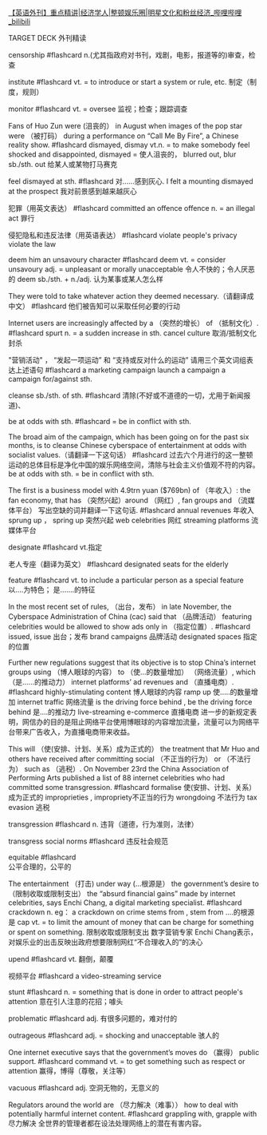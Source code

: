[【英语外刊】重点精讲|经济学人|整顿娱乐圈|明星文化和粉丝经济_哔哩哔哩_bilibili](https://www.bilibili.com/video/BV1Li4y1Z7XM?spm_id_from=333.999.0.0)


TARGET DECK
外刊精读


censorship #flashcard 
n.(尤其指政府对书刊，戏剧，电影，报道等的)审查，检查
<!--ID: 1642038491010-->



institute  #flashcard 
vt. = to introduce or start a system or rule, etc. 制定（制度，规则） 
<!--ID: 1642038491020-->



monitor #flashcard 
vt. = oversee 监视；检查；跟踪调查
<!--ID: 1642038491029-->


 

Fans of Huo Zun were (沮丧的） in August when images of the pop star were （被打码） during a performance on “Call Me By Fire”, a Chinese reality show. #flashcard 
dismayed, dismay vt.n. = to make somebody feel shocked and disappointed, dismayed = 使人沮丧的， 
blurred out,  blur sb./sth. out 给某人或某物打马赛克
<!--ID: 1642041203103-->



feel dismayed at sth.  #flashcard 
对......感到灰心. I felt a mounting dismayed at the prospect 我对前景感到越来越灰心
<!--ID: 1642041203112-->


犯罪（用英文表达）
#flashcard 
committed an offence offence n. = an illegal act 罪行
<!--ID: 1642041321391-->



侵犯隐私和违反法律（用英语表达） #flashcard 
violate people's privacy
violate the law 
<!--ID: 1642041413611-->


deem him an unsavoury character #flashcard 
deem vt. = consider 
unsavoury adj. = unpleasant or morally unacceptable 令人不快的；令人厌恶的
deem sb./sth. + n./adj. 认为某事或某人怎么样
<!--ID: 1642041822446-->


They were told to take whatever action they deemed necessary.（请翻译成中文） #flashcard 
他们被告知可以采取任何必要的行动
<!--ID: 1642042109450-->


Internet users are increasingly affected by a （突然的增长） of （抵制文化）. #flashcard 
spurt n. = a sudden increase in sth. 
cancel culture 取消/抵制文化封杀
<!--ID: 1642042428917-->

"营销活动" ， “发起一项运动” 和 “支持或反对什么的运动” 请用三个英文词组表达上述语句 #flashcard
a marketing campaign 
launch a campaign 
a campaign for/against sth.
<!--ID: 1642043387369-->


cleanse sb./sth. of sth. #flashcard 
清除(不好或不道德的一切，尤用于新闻报道)、
<!--ID: 1642043387381-->



be at odds with sth.  #flashcard 
= be in conflict with sth.
<!--ID: 1642043387390-->

 

The broad aim of the campaign, which has been going on for the past six months, is to cleanse Chinese cyberspace of entertainment at odds with socialist values.（请翻译一下这句话） #flashcard 
过去六个月进行的这一整顿运动的总体目标是净化中国的娱乐网络空间，清除与社会主义价值观不符的内容。
be at odds with sth. = be in conflict with sth.
<!--ID: 1642043536402-->


The first is a business model with 4.9trn yuan ($769bn) of （年收入）: the fan economy, that has （突然兴起）around  （网红）, fan groups and （流媒体平台）
写出空缺的词并翻译一下这句话. #flashcard 
annual revenues 年收入
sprung up ， spring up 突然兴起
web celebrities  网红
streaming platforms  流媒体平台
<!--ID: 1642044043022-->


designate #flashcard 
vt.指定
<!--ID: 1642050282562-->



老人专座（翻译为英文） #flashcard 
designated seats for the elderly
<!--ID: 1642050282572-->


feature #flashcard 
vt. to include a  particular person  as a special feature 以....为特色； 是.......的特征
<!--ID: 1642050315030-->


 

In the most recent set of rules, （出台，发布） in late November, the Cyberspace Administration of China (cac) said that （品牌活动） featuring celebrities would be allowed to show ads only in （指定位置）. #flashcard 
issued, issue 出台；发布
brand campaigns 品牌活动
designated spaces 指定的位置
<!--ID: 1642123518154-->


 

Further new regulations suggest that its objective is to stop China’s internet groups using （博人眼球的内容） to （使...的数量增加） （网络流量）, which （是......的推动力） internet platforms’ ad revenues and （直播电商）. #flashcard 
highly-stimulating content 博人眼球的内容
ramp up 使.....的数量增加
internet traffic   网络流量
is the driving force behind , be the driving force behind 是....的推动力
live-streaming e-commerce 直播电商
进一步的新规定表明，网信办的目的是阻止网络平台使用博眼球的内容增加流量，流量可以为网络平台带来广告收入，为直播电商带来收益。
<!--ID: 1642123913290-->


 

 This will （使(安排、计划、关系）成为正式的） the treatment that Mr Huo and others have received after committing social （不正当的行为） or （不法行为） such as （逃税）. On November 23rd the China Association of Performing Arts published a list of 88 internet celebrities who had committed some transgression. #flashcard 
formalise 使(安排、计划、关系）成为正式的
improprieties , impropriety不正当的行为
wrongdoing 不法行为
tax evasion 逃税
<!--ID: 1642124778503-->

transgression #flashcard 
n. 违背（道德，行为准则，法律）
<!--ID: 1642124816042-->


transgress social norms #flashcard 
违反社会规范
<!--ID: 1642125297569-->

equitable #flashcard  
公平合理的，公平的



 

The entertainment （打击)  under way (...根源是） the government’s desire to （限制收取或限制支出） the “absurd financial gains” made by internet celebrities, says Enchi Chang, a digital marketing specialist. #flashcard 
crackdown n.  eg： a crackdown on crime 
stems from , stem from ....的根源是
cap vt. = to limit the amount of money that can be charge for something or spent on something. 限制收取或限制支出
数字营销专家 Enchi Chang表示，对娱乐业的出击反映出政府想要限制网红“不合理收入的”的决心
<!--ID: 1642127475630-->


upend #flashcard 
vt. 翻倒，颠覆
<!--ID: 1642161122828-->



视频平台 #flashcard 
a video-streaming service 
<!--ID: 1642161122842-->


stunt #flashcard 
n. = something that is done in order to attract people's attention 意在引人注意的花招；噱头
<!--ID: 1642161339294-->


problematic #flashcard 
adj. 有很多问题的，难对付的
<!--ID: 1642161339303-->


outrageous #flashcard 
adj. = shocking and unacceptable 骇人的
<!--ID: 1642161423666-->


 
One internet executive says that the government’s moves do （赢得） public support. #flashcard 
command vt. = to get something such as respect or attention 赢得，博得（尊敬，关注等）
<!--ID: 1642161597954-->

vacuous #flashcard 
adj. 空洞无物的，无意义的
<!--ID: 1642161803320-->


Regulators around the world are （尽力解决（难事）） how to deal with potentially harmful internet content. #flashcard 
grappling with, grapple with 尽力解决
全世界的管理者都在设法处理网络上的潜在有害内容。
<!--ID: 1642161803329-->














